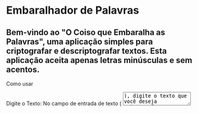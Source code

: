 <h1>Embaralhador de Palavras</h1> 

<h2>Bem-vindo ao "O Coiso que Embaralha as Palavras", uma aplicação simples para criptografar e descriptografar textos. Esta aplicação aceita apenas letras minúsculas e sem acentos.</h2> 
Como usar 

 Digite o Texto:  No campo de entrada de texto ( <textarea id="input">), digite o texto que você deseja criptografar ou descriptografar. 

Escolha a Ação: 
        Clique no botão "Criptografar" para embaralhar o texto. 
        Clique no botão "Descriptografar" para reverter o processo e obter o texto original. 

Copie o Resultado: 
        O texto criptografado ou descriptografado será exibido no campo de resultado ( <textarea class="result-text">). 
        Clique no botão "Copiar" para copiar o resultado para a área de transferência. 

<h2>Requisitos e Restrições</h2> 

Certifique-se de que o texto inserido contenha apenas letras minúsculas e sem acentos. 

<h2>Estrutura do Projeto</h2> 

HTML:  O arquivo  index.html contém a estrutura da página. 
CSS:  O estilo da aplicação está definido no arquivo  styles.css. 
JavaScript:  As funcionalidades de criptografia/descriptografia estão implementadas no arquivo  script.js. 

<h2>Fontes Utilizadas</h2> 

<h2>Este projeto utiliza as fontes:</h2> 

Acme 
Honk
Lilita Um 

<h2>Desenvolvedor</h2> 

<h3>Desenvolvido por Edson Bruno 🚀.</h3> 

